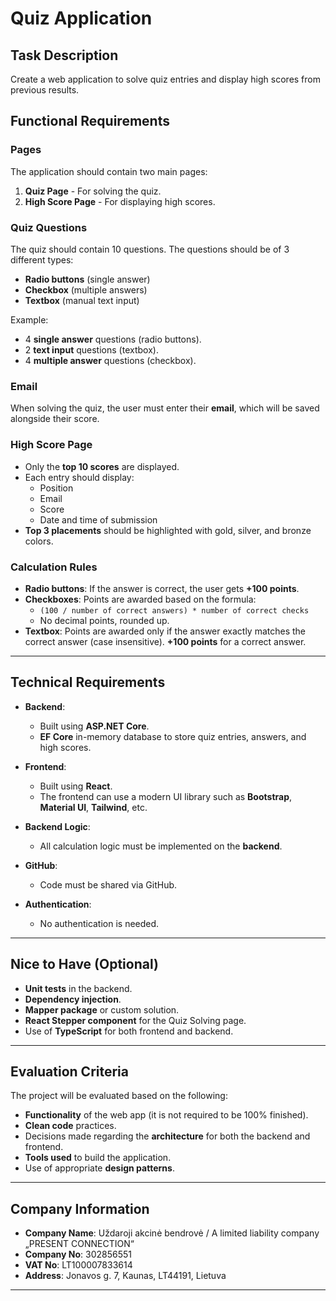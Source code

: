 # Quiz Application

## Task Description
Create a web application to solve quiz entries and display high scores from previous results.

## Functional Requirements

### Pages
The application should contain two main pages:
1. **Quiz Page** - For solving the quiz.
2. **High Score Page** - For displaying high scores.

### Quiz Questions
The quiz should contain 10 questions. The questions should be of 3 different types:
- **Radio buttons** (single answer)
- **Checkbox** (multiple answers)
- **Textbox** (manual text input)

Example:
- 4 **single answer** questions (radio buttons).
- 2 **text input** questions (textbox).
- 4 **multiple answer** questions (checkbox).

### Email
When solving the quiz, the user must enter their **email**, which will be saved alongside their score.

### High Score Page
- Only the **top 10 scores** are displayed.
- Each entry should display:
  - Position
  - Email
  - Score
  - Date and time of submission
- **Top 3 placements** should be highlighted with gold, silver, and bronze colors.

### Calculation Rules
- **Radio buttons**: If the answer is correct, the user gets **+100 points**.
- **Checkboxes**: Points are awarded based on the formula:
  - `(100 / number of correct answers) * number of correct checks`
  - No decimal points, rounded up.
- **Textbox**: Points are awarded only if the answer exactly matches the correct answer (case insensitive). **+100 points** for a correct answer.

---

## Technical Requirements

- **Backend**: 
  - Built using **ASP.NET Core**.
  - **EF Core** in-memory database to store quiz entries, answers, and high scores.
  
- **Frontend**: 
  - Built using **React**.
  - The frontend can use a modern UI library such as **Bootstrap**, **Material UI**, **Tailwind**, etc.

- **Backend Logic**: 
  - All calculation logic must be implemented on the **backend**.

- **GitHub**: 
  - Code must be shared via GitHub.
  
- **Authentication**: 
  - No authentication is needed.

---

## Nice to Have (Optional)

- **Unit tests** in the backend.
- **Dependency injection**.
- **Mapper package** or custom solution.
- **React Stepper component** for the Quiz Solving page.
- Use of **TypeScript** for both frontend and backend.

---

## Evaluation Criteria

The project will be evaluated based on the following:

- **Functionality** of the web app (it is not required to be 100% finished).
- **Clean code** practices.
- Decisions made regarding the **architecture** for both the backend and frontend.
- **Tools used** to build the application.
- Use of appropriate **design patterns**.

---

## Company Information

- **Company Name**: Uždaroji akcinė bendrovė / A limited liability company „PRESENT CONNECTION“
- **Company No**: 302856551
- **VAT No**: LT100007833614
- **Address**: Jonavos g. 7, Kaunas, LT44191, Lietuva

---
